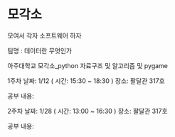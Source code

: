 # 모각소

모여서 
각자
소프트웨어 하자

팀명 : 데이터란 무엇인가

아주대학교 모각소_python 자료구조 및 알고리즘 및 pygame

1주차 
날짜: 1/12 ( 시간: 15:30 ~ 18:30 ) 
장소: 팔달관 317호

공부 내용: 



2주차 
날짜: 1/28 ( 시간: 13:00 ~ 16:30 ) 
장소: 팔달관 317호

공부 내용:
